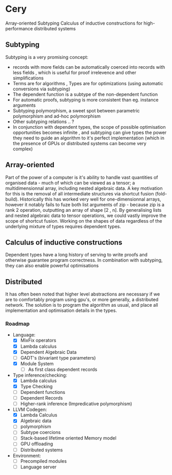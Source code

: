 # Cery
Array-oriented Subtyping Calculus of inductive constructions for high-performance distributed systems

## Subtyping
Subtyping is a very promising concept:
 * records with more fields can be automatically coerced into records with less fields , which is useful for proof irrelevence and other simplifications
 * Terms are for algorithms , Types are for optimizations (using automatic conversions via subtyping)
 * The dependent function is a subtype of the non-dependent function
 * For automatic proofs, subtyping is more consistent than eg. instance arguments
 * Subtyping polymorphism, a sweet spot between parametric polymorphism and ad-hoc polymorphism
 * Other subtyping relations .. ?
 * In conjunction with dependent types, the scope of possible optimisation opportunities becomes infinite , and subtyping can give types the power they need to guide an algorithm to it's perfect implementation (which in the presence of GPUs or distributed systems can become very complex)

## Array-oriented
Part of the power of a computer is it's ability to handle vast quantities of organised data - much of which can be viewed as a tensor; a multidimensionnal array, including nested algebraic data. A key motivation for this is the removal of all intermediate structures via shortcut fusion (fold-build). Historically this has worked very well for one-dimensionnal arrays, however it notably fails to fuze both list arguments of zip - because zip is a rank 2 operation, outputting an array of shape [2 , n]. By generalising lists and nested algebraic data to tensor operations, we could vastly improve the scope of shortcut fusion. Working on the shapes of data regardless of the underlying mixture of types requires dependent types.

## Calculus of inductive constructions
Dependent types have a long history of serving to write proofs and otherwise guarantee program correctness. In combination with subtyping, they can also enable powerful optimisations

## Distributed
It has often been noted that higher level abstractions are necessary if we are to comfortably program using gpu's, or more generally, a distributed network. The solution is to program the algorithm as usual, and place all implementation and optimisation details in the types.

### Roadmap
- Language:
    - [x] MixFix operators
    - [x] Lambda calculus
    - [x] Dependent Algebraic Data
    - [ ] GADT's (bivariant type parameters)
    - [x] Module System
        - [ ] As first class dependent records
- Type inference/checking:
    - [x] Lambda calculus
    - [x] Type Checking
    - [ ] Dependent functions
    - [ ] Dependent Records
    - [ ] Higher-rank inference (Impredicative polymorphism)
- LLVM Codegen:
    - [x] Lambda Calculus
    - [x] Algebraic data
    - [ ] polymorphism
    - [ ] Subtype coercions
    - [ ] Stack-based lifetime oriented Memory model
    - [ ] GPU offloading
    - [ ] Distributed systems
- Environment:
    - [ ] Precompiled modules
    - [ ] Language server
